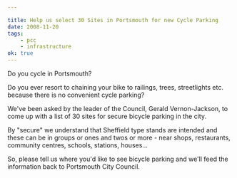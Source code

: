 ```yaml
---

title: Help us select 30 Sites in Portsmouth for new Cycle Parking
date: 2008-11-20
tags:
    - pcc
    - infrastructure
ok: true
---
```


Do you cycle in Portsmouth?

Do you ever resort to chaining your bike to railings, trees, streetlights etc. because there is no convenient cycle parking?

We've been asked by the leader of the Council, Gerald Vernon-Jackson, to come up with a list of 30 sites for secure bicycle parking in the city.

By "secure" we understand that Sheffield type stands are intended and these can be in groups or ones and twos or more - near shops, restaurants, community centres, schools, stations, houses&hellip;

So, please tell us where you'd like to see bicycle parking and we'll feed the information back to Portsmouth City Council.
